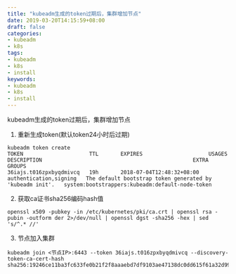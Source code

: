 ```yaml
---
title: "kubeadm生成的token过期后，集群增加节点"
date: 2019-03-20T14:15:59+08:00
draft: false
categories:
- kubeadm
- k8s
tags:
- kubeadm
- k8s
- install
keywords:
- kubeadm
- k8s
- install
---
```


kubeadm生成的token过期后，集群增加节点
<!--more-->
1. 重新生成token(默认token24小时后过期)
```
kubeadm token create
TOKEN                     TTL       EXPIRES                     USAGES                   DESCRIPTION                                                EXTRA GROUPS
36iajs.t016zpxbyqdmivcq   19h       2018-07-04T12:48:32+08:00   authentication,signing   The default bootstrap token generated by 'kubeadm init'.   system:bootstrappers:kubeadm:default-node-token
```
2. 获取ca证书sha256编码hash值
```
openssl x509 -pubkey -in /etc/kubernetes/pki/ca.crt | openssl rsa -pubin -outform der 2>/dev/null | openssl dgst -sha256 -hex | sed 's/^.* //'
```
3. 节点加入集群
```
kubeadm join <节点IP>:6443 --token 36iajs.t016zpxbyqdmivcq --discovery-token-ca-cert-hash sha256:19246ce11ba3fc633fe0b21f2f8aaaebd7df9103ae47138dc0dd615f61a32d99
```
